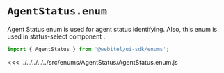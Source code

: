 # `AgentStatus.enum`

Agent Status enum is used for agent status identifying. Also, this enum is used in status-select component .

```js
import { AgentStatus } from '@webitel/ui-sdk/enums';
```

<<< ../../../../../src/enums/AgentStatus/AgentStatus.enum.js
